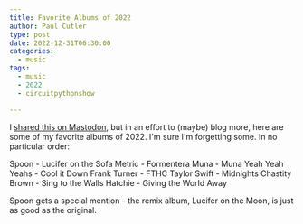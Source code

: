 ```yaml
---
title: Favorite Albums of 2022
author: Paul Cutler 
type: post 
date: 2022-12-31T06:30:00
categories:
  - music
tags:
  - music
  - 2022
  - circuitpythonshow

---
```

I [shared this on Mastodon](https://hachyderm.io/@prcutler/109592254922689488), but in an effort to (maybe) blog more, here are some of my favorite albums of 2022.  I'm sure I'm forgetting some.  In no particular order:

Spoon - Lucifer on the Sofa
Metric - Formentera
Muna - Muna
Yeah Yeah Yeahs - Cool it Down
Frank Turner - FTHC
Taylor Swift - Midnights
Chastity Brown - Sing to the Walls
Hatchie - Giving the World Away

Spoon gets a special mention - the remix album, Lucifer on the Moon, is just as good as the original.



